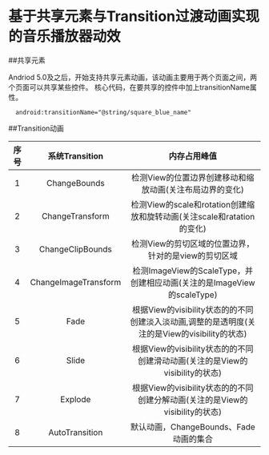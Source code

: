 # 基于共享元素与Transition过渡动画实现的音乐播放器动效

##共享元素

Andriod 5.0及之后，开始支持共享元素动画，该动画主要用于两个页面之间，两个页面可以共享某些控件。
核心代码，在要共享的控件中加上transitionName属性。
```
  android:transitionName="@string/square_blue_name"
```

##Transition动画

| 序号        | 系统Transition          | 内存占用峰值  |
| :-------: |:-------------:| :-----:| 
| 1    | ChangeBounds | 检测View的位置边界创建移动和缩放动画(关注布局边界的变化) |
| 2    | ChangeTransform| 检测View的scale和rotation创建缩放和旋转动画(关注scale和ratation的变化) |  
| 3 | ChangeClipBounds|    检测View的剪切区域的位置边界，针对的是view的剪切区域|
| 4 | ChangeImageTransform|    检测ImageView的ScaleType，并创建相应动画(关注的是ImageView的scaleType)|
| 5 | Fade|    根据View的visibility状态的的不同创建淡入淡动画,调整的是透明度(关注的是View的visibility的状态)|
| 6 | Slide|    根据View的visibility状态的的不同创建滑动动画(关注的是View的visibility的状态)|
| 7 | Explode|    根据View的visibility状态的的不同创建分解动画(关注的是View的visibility的状态)|
| 8 | AutoTransition|    默认动画，ChangeBounds、Fade动画的集合|
